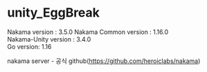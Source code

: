 # unity_EggBreak  

Nakama version : 3.5.0 
Nakama Common version : 1.16.0  
Nakama-Unity version : 3.4.0  
Go version: 1.16  

nakama server - 공식 github(https://github.com/heroiclabs/nakama)  